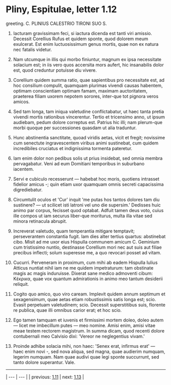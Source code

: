 # Pliny, Espitulae, letter 1.12

greeting. C. PLINIUS CALESTRIO TIRONI SUO S.



1. Iacturam gravissimam feci, si iactura dicenda est tanti viri amissio. Decessit Corellius Rufus et quidem sponte, quod dolorem meum exulcerat. Est enim luctuosissimum genus mortis, quae non ex natura nec fatalis videtur.



2. Nam utcumque in illis qui morbo finiuntur, magnum ex ipsa necessitate solacium est; in iis vero quos accersita mors aufert, hic insanabilis dolor est, quod creduntur potuisse diu vivere.



3. Corellium quidem summa ratio, quae sapientibus pro necessitate est, ad hoc consilium compulit, quamquam plurimas vivendi causas habentem, optimam conscientiam optimam famam, maximam auctoritatem, praeterea filiam uxorem nepotem sorores, inter-que tot pignora veros amicos.



4. Sed tam longa, tam iniqua valetudine conflictabatur, ut haec tanta pretia vivendi mortis rationibus vincerentur. Tertio et tricensimo anno, ut ipsum audiebam, pedum dolore correptus est. Patrius hic illi; nam plerum-que morbi quoque per successiones quasdam ut alia traduntur.



5. Hunc abstinentia sanctitate, quoad viridis aetas, vicit et fregit; novissime cum senectute ingravescentem viribus animi sustinebat, cum quidem incredibiles cruciatus et indignissima tormenta pateretur.



6. Iam enim dolor non pedibus solis ut prius insidebat, sed omnia membra pervagabatur. Veni ad eum Domitiani temporibus in suburbano iacentem.



7. Servi e cubiculo recesserunt — habebat hoc moris, quotiens intrasset fidelior amicus -; quin etiam uxor quamquam omnis secreti capacissima digrediebatur.



8. Circumtulit oculos et 'Cur' inquit 'me putas hos tantos dolores tam diu sustinere? — ut scilicet isti latroni vel uno die supersim.' Dedisses huic animo par corpus, fecisset quod optabat. Adfuit tamen deus voto, cuius ille compos ut iam securus liber-que moriturus, multa illa vitae sed minora retinacula abrupit.



9. Increverat valetudo, quam temperantia mitigare temptavit; perseverantem constantia fugit. Iam dies alter tertius quartus: abstinebat cibo. Misit ad me uxor eius Hispulla communem amicum C. Geminium cum tristissimo nuntio, destinasse Corellium mori nec aut suis aut filiae precibus inflecti; solum superesse me, a quo revocari posset ad vitam.



10. Cucurri. Perveneram in proximum, cum mihi ab eadem Hispulla Iulius Atticus nuntiat nihil iam ne me quidem impetraturum: tam obstinate magis ac magis induruisse. Dixerat sane medico admoventi cibum: Κέκρικα, quae vox quantum admirationis in animo meo tantum desiderii reliquit.



11. Cogito quo amico, quo viro caream. Implevit quidem annum septimum et sexagensimum, quae aetas etiam robustissimis satis longa est; scio. Evasit perpetuam valetudinem; scio. Decessit superstitibus suis, florente re publica, quae illi omnibus carior erat; et hoc scio.



12. Ego tamen tamquam et iuvenis et firmissimi mortem doleo, doleo autem — licet me imbecillum putes — meo nomine. Amisi enim, amisi vitae meae testem rectorem magistrum. In summa dicam, quod recenti dolore contubernali meo Calvisio dixi: 'Vereor ne neglegentius vivam.'



13. Proinde adhibe solacia mihi, non haec: 'Senex erat, infirmus erat' — haec enim novi -, sed nova aliqua, sed magna, quae audierim numquam, legerim numquam. Nam quae audivi quae legi sponte succurrunt, sed tanto dolore superantur. Vale.



---

| --- | --- |
| previous: [1.11](../1.11/) | next: [1.13](../1.13/) |
